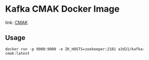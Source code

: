 Kafka CMAK Docker Image
===

link: [CMAK](https://github.com/yahoo/CMAK)

## Usage
```
docker run -p 9000:9000 -e ZK_HOSTS=zookeeper:2181 a3d21/kafka-cmak:latest
```